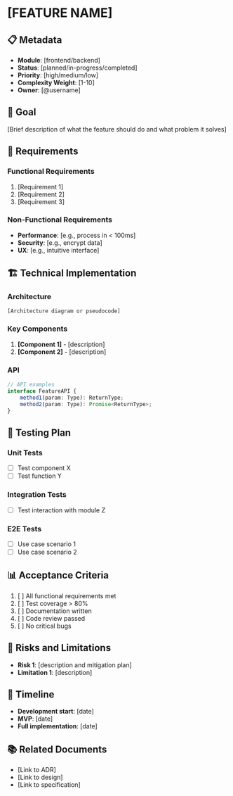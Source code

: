 # [FEATURE NAME]

## 📋 Metadata
- **Module**: [frontend/backend]
- **Status**: [planned/in-progress/completed]
- **Priority**: [high/medium/low]
- **Complexity Weight**: [1-10]
- **Owner**: [@username]

## 🎯 Goal

[Brief description of what the feature should do and what problem it solves]

## 📝 Requirements

### Functional Requirements
1. [Requirement 1]
2. [Requirement 2]
3. [Requirement 3]

### Non-Functional Requirements
- **Performance**: [e.g., process in < 100ms]
- **Security**: [e.g., encrypt data]
- **UX**: [e.g., intuitive interface]

## 🏗️ Technical Implementation

### Architecture
```
[Architecture diagram or pseudocode]
```

### Key Components
1. **[Component 1]** - [description]
2. **[Component 2]** - [description]

### API
```typescript
// API examples
interface FeatureAPI {
    method1(param: Type): ReturnType;
    method2(param: Type): Promise<ReturnType>;
}
```

## 🧪 Testing Plan

### Unit Tests
- [ ] Test component X
- [ ] Test function Y

### Integration Tests
- [ ] Test interaction with module Z

### E2E Tests
- [ ] Use case scenario 1
- [ ] Use case scenario 2

## 📊 Acceptance Criteria

1. [ ] All functional requirements met
2. [ ] Test coverage > 80%
3. [ ] Documentation written
4. [ ] Code review passed
5. [ ] No critical bugs

## 🚧 Risks and Limitations

- **Risk 1**: [description and mitigation plan]
- **Limitation 1**: [description]

## 📅 Timeline

- **Development start**: [date]
- **MVP**: [date]
- **Full implementation**: [date]

## 📚 Related Documents

- [Link to ADR]
- [Link to design]
- [Link to specification]